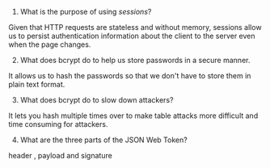 <!-- Answers to the Short Answer Essay Questions go here -->

1. What is the purpose of using _sessions_?

Given that HTTP requests are stateless and without memory, sessions allow us to persist authentication information about the client to the server even when the page changes.

2. What does bcrypt do to help us store passwords in a secure manner.

It allows us to hash the passwords so that we don't have to store them in plain text format.

3. What does bcrypt do to slow down attackers?

It lets you hash multiple times over to make table attacks more difficult and time consuming for attackers.

4. What are the three parts of the JSON Web Token?

header , payload and signature
